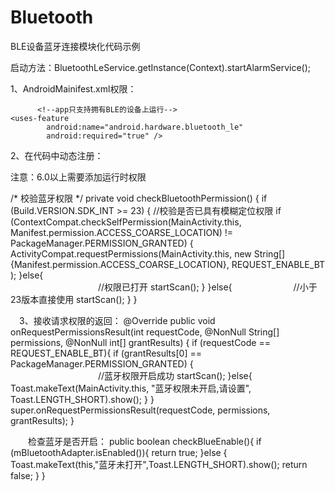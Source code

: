 # Bluetooth
BLE设备蓝牙连接模块化代码示例

启动方法：BluetoothLeService.getInstance(Context).startAlarmService();



1、AndroidMainifest.xml权限：

<uses-permission android:name="android.permission.INTERNET"/>
   <uses-permission android:name="android.permission.BLUETOOTH"/>
   <uses-permission android:name="android.permission.BLUETOOTH_ADMIN"/>
   <uses-permission android:name="android.permission.ACCESS_COARSE_LOCATION"/>
   
          <!--app只支持拥有BLE的设备上运行-->
    <uses-feature
            android:name="android.hardware.bluetooth_le"
            android:required="true" />
   
2、在代码中动态注册：

注意：6.0以上需要添加运行时权限

/*
    校验蓝牙权限
   */
   private void checkBluetoothPermission() {
       if (Build.VERSION.SDK_INT >= 23) {
           //校验是否已具有模糊定位权限
           if (ContextCompat.checkSelfPermission(MainActivity.this,
                   Manifest.permission.ACCESS_COARSE_LOCATION)
                   != PackageManager.PERMISSION_GRANTED) {
               ActivityCompat.requestPermissions(MainActivity.this,
                       new String[]{Manifest.permission.ACCESS_COARSE_LOCATION},
                       REQUEST_ENABLE_BT );
           }else{<br>　　　　　　　　　　//权限已打开
               startScan();
           }
       }else{　　　　　　　//小于23版本直接使用
           startScan();
       }
   }

　3、接收请求权限的返回：
@Override
  public void onRequestPermissionsResult(int requestCode, @NonNull String[] permissions, @NonNull int[] grantResults) {
      if (requestCode == REQUEST_ENABLE_BT){
          if (grantResults[0] == PackageManager.PERMISSION_GRANTED) {<br>　　　　　　　　　　//蓝牙权限开启成功
              startScan();
          }else{
              Toast.makeText(MainActivity.this, "蓝牙权限未开启,请设置", Toast.LENGTH_SHORT).show();
          }
      }
      super.onRequestPermissionsResult(requestCode, permissions, grantResults);
  }




　　检查蓝牙是否开启：
public boolean checkBlueEnable(){
        if (mBluetoothAdapter.isEnabled()){
           return  true;
        }else {
            Toast.makeText(this,"蓝牙未打开",Toast.LENGTH_SHORT).show();
            return  false;
        }
    }
